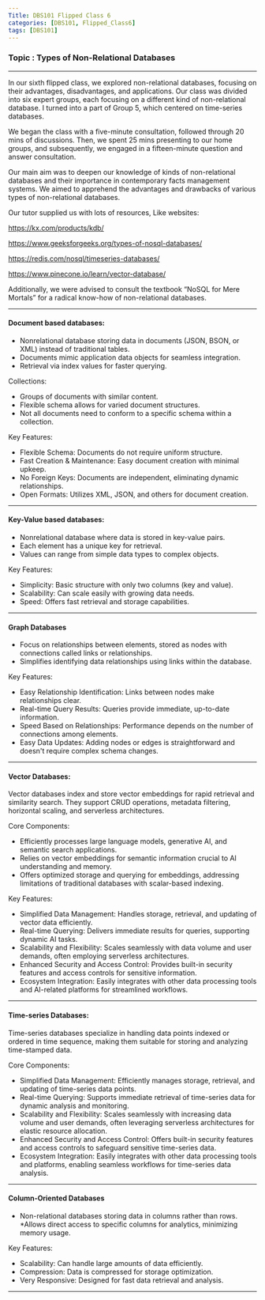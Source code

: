 ```yaml
---
Title: DBS101 Flipped Class 6
categories: [DBS101, Flipped_Class6]
tags: [DBS101]
---
```


### Topic : Types of Non-Relational Databases
----

In our sixth flipped class, we explored non-relational databases, focusing on their advantages, disadvantages, and applications. Our class was divided into six expert groups, each focusing on a different kind of non-relational database. I turned into a part of Group 5, which centered on time-series databases. 

We began the class with a five-minute consultation, followed through 20 mins of discussions. Then, we spent 25 mins presenting to our home groups, and subsequently, we engaged in a fifteen-minute question and answer consultation. 

Our main aim was to deepen our knowledge of kinds of non-relational databases and their importance in contemporary facts management systems. We aimed to apprehend the advantages and drawbacks of various types of non-relational databases. 

Our tutor supplied us with lots of resources, Like websites: 

https://kx.com/products/kdb/

https://www.geeksforgeeks.org/types-of-nosql-databases/

https://redis.com/nosql/timeseries-databases/

https://www.pinecone.io/learn/vector-database/ 

Additionally, we were advised to consult the textbook “NoSQL for Mere Mortals” for a radical know-how of non-relational databases. 

---
#### Document based databases:

* Nonrelational database storing data in documents (JSON, BSON, or XML) instead of traditional tables.
* Documents mimic application data objects for seamless integration.
* Retrieval via index values for faster querying.

Collections:

* Groups of documents with similar content.
* Flexible schema allows for varied document structures.
* Not all documents need to conform to a specific schema within a collection.

Key Features:

* Flexible Schema: Documents do not require uniform structure.
* Fast Creation & Maintenance: Easy document creation with minimal upkeep.
* No Foreign Keys: Documents are independent, eliminating dynamic relationships.
* Open Formats: Utilizes XML, JSON, and others for document creation.

---
#### Key-Value based databases:

* Nonrelational database where data is stored in key-value pairs.
* Each element has a unique key for retrieval.
* Values can range from simple data types to complex objects.

Key Features:

* Simplicity: Basic structure with only two columns (key and value).
* Scalability: Can scale easily with growing data needs.
* Speed: Offers fast retrieval and storage capabilities.

---
#### Graph Databases

* Focus on relationships between elements, stored as nodes with connections called links or relationships.
* Simplifies identifying data relationships using links within the database.

Key Features:

* Easy Relationship Identification: Links between nodes make relationships clear.
* Real-time Query Results: Queries provide immediate, up-to-date information.
* Speed Based on Relationships: Performance depends on the number of connections among elements.
* Easy Data Updates: Adding nodes or edges is straightforward and doesn't require complex schema changes.

---
#### Vector Databases:

Vector databases index and store vector embeddings for rapid retrieval and similarity search. They support CRUD operations, metadata filtering, horizontal scaling, and serverless architectures.

Core Components:

* Efficiently processes large language models, generative AI, and semantic search applications.
* Relies on vector embeddings for semantic information crucial to AI understanding and memory.
* Offers optimized storage and querying for embeddings, addressing limitations of traditional databases with scalar-based indexing.

Key Features:

* Simplified Data Management: Handles storage, retrieval, and updating of vector data efficiently.
* Real-time Querying: Delivers immediate results for queries, supporting dynamic AI tasks.
* Scalability and Flexibility: Scales seamlessly with data volume and user demands, often employing serverless architectures.
* Enhanced Security and Access Control: Provides built-in security features and access controls for sensitive information.
* Ecosystem Integration: Easily integrates with other data processing tools and AI-related platforms for streamlined workflows.

---
#### Time-series Databases:

Time-series databases specialize in handling data points indexed or ordered in time sequence, making them suitable for storing and analyzing time-stamped data.

Core Components:

* Simplified Data Management: Efficiently manages storage, retrieval, and updating of time-series data points.
* Real-time Querying: Supports immediate retrieval of time-series data for dynamic analysis and monitoring.
* Scalability and Flexibility: Scales seamlessly with increasing data volume and user demands, often leveraging serverless architectures for elastic resource allocation.
* Enhanced Security and Access Control: Offers built-in security features and access controls to safeguard sensitive time-series data.
* Ecosystem Integration: Easily integrates with other data processing tools and platforms, enabling seamless workflows for time-series data analysis.

---
#### Column-Oriented Databases

* Non-relational databases storing data in columns rather than rows.
*Allows direct access to specific columns for analytics, minimizing memory usage.

Key Features:

* Scalability: Can handle large amounts of data efficiently.
* Compression: Data is compressed for storage optimization.
* Very Responsive: Designed for fast data retrieval and analysis.

---